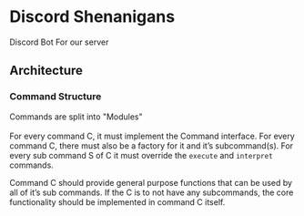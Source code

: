 # Discord Shenanigans
Discord Bot For our server

## Architecture

### Command Structure
Commands are split into "Modules"
<br>
<br>
For every command C, it must implement the Command interface.
For every command C, there must also be a factory for it and it’s subcommand(s).
For every sub command S of C it must override the `execute` and `interpret` commands.

Command C should provide general purpose functions that can be used by all of it’s sub commands.
If the C is to not have any subcommands, the core functionality should be implemented in command C itself.
